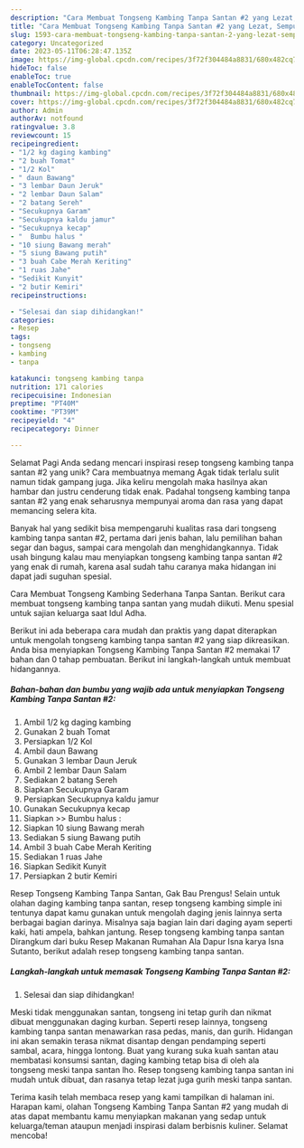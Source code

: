 ```yaml
---
description: "Cara Membuat Tongseng Kambing Tanpa Santan #2 yang Lezat, Sempurna"
title: "Cara Membuat Tongseng Kambing Tanpa Santan #2 yang Lezat, Sempurna"
slug: 1593-cara-membuat-tongseng-kambing-tanpa-santan-2-yang-lezat-sempurna
category: Uncategorized
date: 2023-05-11T06:28:47.135Z
image: https://img-global.cpcdn.com/recipes/3f72f304484a8831/680x482cq70/tongseng-kambing-tanpa-santan-2-foto-resep-utama.jpg
hideToc: false
enableToc: true
enableTocContent: false
thumbnail: https://img-global.cpcdn.com/recipes/3f72f304484a8831/680x482cq70/tongseng-kambing-tanpa-santan-2-foto-resep-utama.jpg
cover: https://img-global.cpcdn.com/recipes/3f72f304484a8831/680x482cq70/tongseng-kambing-tanpa-santan-2-foto-resep-utama.jpg
author: Admin
authorAv: notfound
ratingvalue: 3.8
reviewcount: 15
recipeingredient:
- "1/2 kg daging kambing"
- "2 buah Tomat"
- "1/2 Kol"
- " daun Bawang"
- "3 lembar Daun Jeruk"
- "2 lembar Daun Salam"
- "2 batang Sereh"
- "Secukupnya Garam"
- "Secukupnya kaldu jamur"
- "Secukupnya kecap"
- "  Bumbu halus "
- "10 siung Bawang merah"
- "5 siung Bawang putih"
- "3 buah Cabe Merah Keriting"
- "1 ruas Jahe"
- "Sedikit Kunyit"
- "2 butir Kemiri"
recipeinstructions:

- "Selesai dan siap dihidangkan!"
categories:
- Resep
tags:
- tongseng
- kambing
- tanpa

katakunci: tongseng kambing tanpa 
nutrition: 171 calories
recipecuisine: Indonesian
preptime: "PT40M"
cooktime: "PT39M"
recipeyield: "4"
recipecategory: Dinner

---
```



Selamat Pagi Anda sedang mencari inspirasi resep tongseng kambing tanpa santan #2 yang unik? Cara membuatnya memang Agak tidak terlalu sulit namun tidak gampang juga. Jika keliru mengolah maka hasilnya akan hambar dan justru cenderung tidak enak. Padahal tongseng kambing tanpa santan #2 yang enak seharusnya mempunyai aroma dan rasa yang dapat memancing selera kita.


Banyak hal yang sedikit bisa mempengaruhi kualitas rasa dari tongseng kambing tanpa santan #2, pertama dari jenis bahan, lalu pemilihan bahan segar dan bagus, sampai cara mengolah dan menghidangkannya. Tidak usah bingung kalau mau menyiapkan tongseng kambing tanpa santan #2 yang enak di rumah, karena asal sudah tahu caranya maka hidangan ini dapat jadi suguhan spesial.

Cara Membuat Tongseng Kambing Sederhana Tanpa Santan. Berikut cara membuat tongseng kambing tanpa santan yang mudah diikuti. Menu spesial untuk sajian keluarga saat Idul Adha.


Berikut ini ada beberapa cara mudah dan praktis yang dapat diterapkan untuk mengolah tongseng kambing tanpa santan #2 yang siap dikreasikan. Anda bisa menyiapkan Tongseng Kambing Tanpa Santan #2 memakai 17 bahan dan 0 tahap pembuatan. Berikut ini langkah-langkah untuk membuat hidangannya.

<!--inarticleads1-->

##### Bahan-bahan dan bumbu yang wajib ada untuk menyiapkan Tongseng Kambing Tanpa Santan #2:

1. Ambil 1/2 kg daging kambing
1. Gunakan 2 buah Tomat
1. Persiapkan 1/2 Kol
1. Ambil  daun Bawang
1. Gunakan 3 lembar Daun Jeruk
1. Ambil 2 lembar Daun Salam
1. Sediakan 2 batang Sereh
1. Siapkan Secukupnya Garam
1. Persiapkan Secukupnya kaldu jamur
1. Gunakan Secukupnya kecap
1. Siapkan  &gt;&gt; Bumbu halus :
1. Siapkan 10 siung Bawang merah
1. Sediakan 5 siung Bawang putih
1. Ambil 3 buah Cabe Merah Keriting
1. Sediakan 1 ruas Jahe
1. Siapkan Sedikit Kunyit
1. Persiapkan 2 butir Kemiri


Resep Tongseng Kambing Tanpa Santan, Gak Bau Prengus! Selain untuk olahan daging kambing tanpa santan, resep tongseng kambing simple ini tentunya dapat kamu gunakan untuk mengolah daging jenis lainnya serta berbagai bagian darinya. Misalnya saja bagian lain dari daging ayam seperti kaki, hati ampela, bahkan jantung. Resep tongseng kambing tanpa santan Dirangkum dari buku Resep Makanan Rumahan Ala Dapur Isna karya Isna Sutanto, berikut adalah resep tongseng kambing tanpa santan. 

<!--inarticleads2-->

##### Langkah-langkah untuk memasak Tongseng Kambing Tanpa Santan #2:


1. Selesai dan siap dihidangkan!

Meski tidak menggunakan santan, tongseng ini tetap gurih dan nikmat dibuat menggunakan daging kurban. Seperti resep lainnya, tongseng kambing tanpa santan menawarkan rasa pedas, manis, dan gurih. Hidangan ini akan semakin terasa nikmat disantap dengan pendamping seperti sambal, acara, hingga lontong. Buat yang kurang suka kuah santan atau membatasi konsumsi santan, daging kambing tetap bisa di oleh ala tongseng meski tanpa santan lho. Resep tongseng kambing tanpa santan ini mudah untuk dibuat, dan rasanya tetap lezat juga gurih meski tanpa santan. 

Terima kasih telah membaca resep yang kami tampilkan di halaman ini. Harapan kami, olahan Tongseng Kambing Tanpa Santan #2 yang mudah di atas dapat membantu kamu menyiapkan makanan yang sedap untuk keluarga/teman ataupun menjadi inspirasi dalam berbisnis kuliner. Selamat mencoba!
